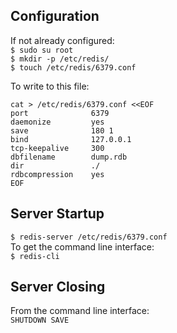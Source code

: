 ## Configuration 
If not already configured: <br>
`$ sudo su root` <br>
`$ mkdir -p /etc/redis/` <br>
`$ touch /etc/redis/6379.conf` <br>

To write to this file:
```
cat > /etc/redis/6379.conf <<EOF
port              6379
daemonize         yes
save              180 1
bind              127.0.0.1
tcp-keepalive     300
dbfilename        dump.rdb
dir               ./
rdbcompression    yes
EOF
```

## Server Startup
`$ redis-server /etc/redis/6379.conf`<br>
To get the command line interface:<br>
`$ redis-cli`<br>

## Server Closing
From the command line interface:<br>
`SHUTDOWN SAVE`<br>

